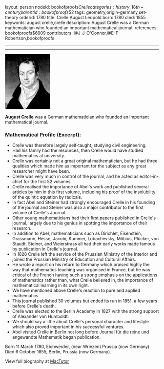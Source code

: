 layout: person
nodeid: bookofproofs$Crelle
categories: history,18th-century
parentid: bookofproofs$52
tags: geometry,origin-germany,set-theory
orderid: 1780
title: Crelle August Leopold
born: 1780
died: 1855
keywords: august crelle,crelle
description: August Crelle was a German mathematician who founded an important mathematical journal.
references: bookofproofs$6909
contributors: @J-J-O'Connor,@E-F-Robertson,bookofproofs

---



---

![Crelle.jpg](https://github.com/bookofproofs/bookofproofs.github.io/blob/main/_sources/_assets/images/portraits/Crelle.jpg?raw=true)

**August Crelle** was a German mathematician who founded an important mathematical journal.

### Mathematical Profile (Excerpt):
* Crelle was therefore largely self-taught, studying civil engineering.
* Had his family had the resources, then Crelle would have studied mathematics at university.
* Crelle was certainly not a great original mathematician, but he had three qualities which made him as important for the subject as any great researcher might have been.
* Crelle was very much in control of the journal, and he acted as editor-in-chief for the first 52 volumes.
* Crelle realised the importance of Abel's work and published several articles by him in this first volume, including his proof of the insolubility of the quintic equation by radicals.
* In fact Abel and Steiner had strongly encouraged Crelle in his founding of the journal and Steiner was also a major contributor to the first volume of Crelle's Journal.
* Other young mathematicians had their first papers published in Crelle's journal, largely due to his genius in spotting the importance of their research.
* In addition to Abel, mathematicians such as Dirichlet, Eisenstein, Grassmann, Hesse, Jacobi, Kummer, Lobachevsky, Möbius, Plücker, von Staudt, Steiner, and Weierstrass all had their early works made famous by publication in Crelle's journal.
* In 1828 Crelle left the service of the Prussian Ministry of the Interior and joined the Prussian Ministry of Education and Cultural Affairs.
* He wrote a report on his return to Germany which praised highly the way that mathematics teaching was organised in France, but he was critical of the French having such a strong emphasis on the applications of mathematics rather than, what Crelle believed in, the importance of mathematical learning in its own right.
* We have mentioned above Crelle's reaction to pure and applied mathematics.
* This journal published 30 volumes but ended its run in 1851, a few years before Crelle's death.
* Crelle was elected to the Berlin Academy in 1827 with the strong support of Alexander von Humboldt.
* We should say a little about Crelle's personal character and lifestyle which also proved important in his successful ventures.
* Abel visited Crelle in Berlin not long before Journal für die reine und angewandte Mathematik began publication.

Born 11 March 1780, Eichwerder, (near Wriezen) Prussia (now Germany). Died 6 October 1855, Berlin, Prussia (now Germany).

View full biography at [MacTutor](https://mathshistory.st-andrews.ac.uk/Biographies/Crelle/)
